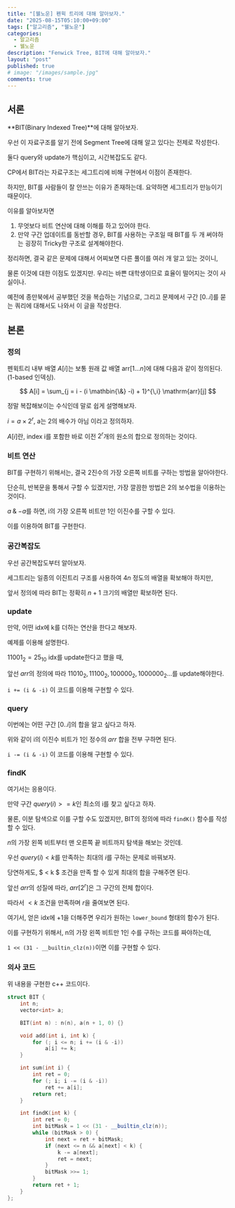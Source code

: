 ```yaml
---
title: "[웰노운] 펜윅 트리에 대해 알아보자."
date: "2025-08-15T05:10:00+09:00"
tags: ["알고리즘", "웰노운"]
categories:
  - 알고리즘
  - 웰노운
description: "Fenwick Tree, BIT에 대해 알아보자."
layout: "post"
published: true
# image: "/images/sample.jpg"
comments: true
---
```


## 서론
**BIT(Binary Indexed Tree)**에 대해 알아보자.

우선 이 자료구조를 알기 전에 Segment Tree에 대해 알고 있다는 전제로 작성한다.

둘다 query와 update가 핵심이고, 시간복잡도도 같다.

CP에서 BIT라는 자료구조는 세그트리에 비해 구현에서 이점이 존재한다.

하지만, BIT를 사람들이 잘 안쓰는 이유가 존재하는데. 요약하면 세그트리가 만능이기 때문이다.

이유를 알아보자면

1. 무엇보다 비트 연산에 대해 이해를 하고 있어야 한다.
2. 만약 구간 업데이트를 동반할 경우, BIT를 사용하는 구조일 때 BIT를 두 개 써야하는 굉장히 Tricky한 구조로 설계해야한다.

정리하면, 결국 같은 문제에 대해서 어찌보면 다른 풀이를 여러 개 알고 있는 것이니,

물론 이것에 대한 이점도 있겠지만. 우리는 바쁜 대학생이므로 효율이 떨어지는 것이 사실이나.

예전에 종만북에서 공부했던 것을 복습하는 기념으로, 그리고 문제에서 구간 $[0..i]$를 묻는 쿼리에 대해서도 나와서 이 글을 작성한다.

## 본론
### 정의
펜윅트리 내부 배열 $A[i]$는 보통 원래 값 배열 $\mathrm{arr}[1\ldots n]$에 대해 다음과 같이 정의된다. (1-based 인덱싱).

$$
A[i] = \sum_{j = i - (i \mathbin{\&} -i) + 1}^{\,i} \mathrm{arr}[j]
$$

정말 복잡해보이는 수식인데 말로 쉽게 설명해보자.

$i = a \times 2^r$, a는 2의 배수가 아님 이라고 정의하자.

$A[i]$란, index i를 포함한 바로 이전 $2^r$개의 원소의 합으로 정의하는 것이다.

### 비트 연산
BIT를 구현하기 위해서는, 결국 2진수의 가장 오른쪽 비트를 구하는 방법을 알아야한다.

단순히, 반복문을 통해서 구할 수 있겠지만, 가장 깔끔한 방법은 2의 보수법을 이용하는 것이다.

$a \mathbin{\&} -a$를 하면, i의 가장 오른쪽 비트만 1인 이진수를 구할 수 있다.

이를 이용하여 BIT를 구현한다.

### 공간복잡도
우선 공간복잡도부터 알아보자.

세그트리는 일종의 이진트리 구조를 사용하여 $4n$ 정도의 배열을 확보해야 하지만,

앞서 정의에 따라 BIT는 정확히 $n + 1$ 크기의 배열만 확보하면 된다.

### update
만약, 어떤 idx에 k를 더하는 연산을 한다고 해보자.

예제를 이용해 설명한다.

$11001_2 = 25_{10}$ idx를 update한다고 했을 때,

앞선 $arr$의 정의에 따라 $11010_2, 11100_2, 100000_2, 1000000_2...$를 update해야한다.

```i += (i & -i)``` 이 코드를 이용해 구현할 수 있다.

### query
이번에는 어떤 구간 $[0..i]$의 합을 알고 싶다고 하자.

위와 같이 i의 이진수 비트가 1인 정수의 $arr$ 합을 전부 구하면 된다.

```i -= (i & -i)``` 이 코드를 이용해 구현할 수 있다.

### findK
여기서는 응용이다.

만약 구간 $query(i) >= k$인 최소의 i를 찾고 싶다고 하자.

물론, 이분 탐색으로 이를 구할 수도 있겠지만, BIT의 정의에 따라 `findK()` 함수를 작성할 수 있다.

$n$의 가장 왼쪽 비트부터 맨 오른쪽 끝 비트까지 탐색을 해보는 것인데.

우선 $query(i) < k$를 만족하는 최대의 $i$를 구하는 문제로 바꿔보자.

당연하게도, $ < k $ 조건을 만족 할 수 있게 최대의 합을 구해주면 된다.

앞선 $arr$의 성질에 따라, $arr[2^r]$은 그 구간의 전체 합이다.

따라서 $< k$ 조건을 만족하며 $r$을 줄여보면 된다.

여기서, 얻은 idx에 $+ 1$을 더해주면 우리가 원하는 `lower_bound` 형태의 함수가 된다.

이를 구현하기 위해서, n의 가장 왼쪽 비트만 1인 수를 구하는 코드를 짜야하는데,

`1 << (31 - __builtin_clz(n))`이면 이를 구현할 수 있다.



### 의사 코드
위 내용을 구현한 c++ 코드이다.

```c++
struct BIT {
    int n;
    vector<int> a;

    BIT(int n) : n(n), a(n + 1, 0) {}

    void add(int i, int k) {
        for (; i <= n; i += (i & -i))
            a[i] += k;
    }

    int sum(int i) {
        int ret = 0;
        for (; i; i -= (i & -i))
            ret += a[i];
        return ret;
    }

    int findK(int k) {
        int ret = 0;
        int bitMask = 1 << (31 - __builtin_clz(n));
        while (bitMask > 0) {
            int next = ret + bitMask;
            if (next <= n && a[next] < k) {
                k -= a[next];
                ret = next;
            }
            bitMask >>= 1;
        }
        return ret + 1;
    }
};
```

